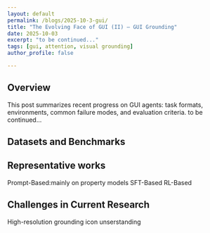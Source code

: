 ```yaml
---
layout: default
permalink: /blogs/2025-10-3-gui/
title: "The Evolving Face of GUI (II) – GUI Grounding"
date: 2025-10-03
excerpt: "to be continued..."
tags: [gui, attention, visual grounding]
author_profile: false

---
```


<div class="blog-post" markdown="1">

## Overview

This post summarizes recent progress on GUI agents: task formats, environments, common failure modes, and evaluation criteria.
to be continued...

## Datasets and Benchmarks

## Representative works

Prompt-Based:mainly on property models
SFT-Based
RL-Based
<!-- ## Problem Setup
- What is a GUI agent? Typical inputs (screens, DOM, OCR) and outputs (actions, coordinates, key sequences).
- Benchmarks and tasks: form filling, navigation, multi-step workflows.

## Recent Works (Brief)
- Agent architectures: planning + acting, reflection, tool-use, multi-agent collaboration.
- Perception: OCR, layout understanding, vision-language grounding.
- Action spaces: pixel vs. DOM vs. programmatic APIs.

## Design Tips
- Use hierarchical policies (high-level planner + low-level controller).
- Add self-check and rollback strategies.
- Maintain action history and error classifiers. -->

<!-- ## Takeaways
- GUI agents benefit from structured state (DOM/layout) and reliable action abstractions.
- Robustness needs explicit handling of UI variability and error recovery. -->

## Challenges in Current Research
High-resolution grounding
icon unserstanding

</div>
